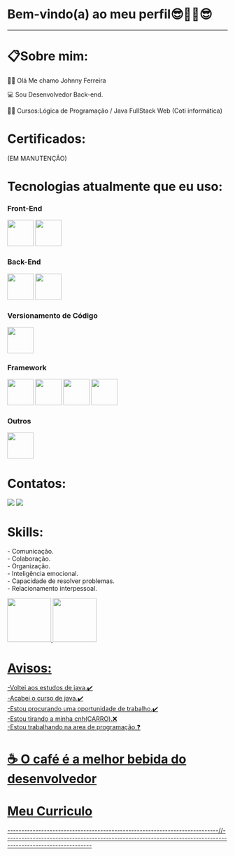 

<strong><h1>Bem-vindo(a) ao meu perfil😎🤜🤛😎</h1></strong>
<hr>
<h1>📋Sobre mim:</h1>
 
👩‍💼 Olá Me chamo Johnny Ferreira

💻 Sou Desenvolvedor Back-end.

👨‍🎓 Cursos:Lógica de Programação / Java FullStack Web (Coti informática)


<h1>Certificados:</h1> (EM MANUTENÇÂO)

<div>
</div>

 <h1>Tecnologias atualmente que eu uso:</h1>
 
 <strong><h3>Front-End</h3></strong>
<div>
   <img src="https://cdn.jsdelivr.net/gh/devicons/devicon/icons/html5/html5-original-wordmark.svg" width="60"/>
   <img src="https://cdn.jsdelivr.net/gh/devicons/devicon/icons/css3/css3-original-wordmark.svg" width="60"/>    
</div>

<strong><h3>Back-End</h3></strong>
<div>
   <img src="https://cdn.jsdelivr.net/gh/devicons/devicon/icons/java/java-original-wordmark.svg" width="60"/>
   <img src="https://cdn.jsdelivr.net/gh/devicons/devicon/icons/python/python-original-wordmark.svg" width="60"/>  
</div>

<strong><h3>Versionamento de Código</h3></strong>
<div>
 <img src="https://cdn.jsdelivr.net/gh/devicons/devicon/icons/git/git-original.svg" width="60"/>
</div>

<strong><h3>Framework</h3></strong>
<div>
   <img src="https://cdn.jsdelivr.net/gh/devicons/devicon/icons/spring/spring-original-wordmark.svg"width="60"/>
   <img src="https://cdn.jsdelivr.net/gh/devicons/devicon/icons/quarkus/quarkus-original-wordmark.svg"width="60"/>
   <img src="https://cdn.jsdelivr.net/gh/devicons/devicon/icons/react/react-original-wordmark.svg" width="60"/>
   <img src="https://cdn.jsdelivr.net/gh/devicons/devicon/icons/nodejs/nodejs-original-wordmark.svg" width="60"/>
</div>

<strong><h3>Outros</h3></strong>
<div>
 <img src="https://cdn.jsdelivr.net/gh/devicons/devicon/icons/jira/jira-original-wordmark.svg" width="60"/>
</div>

<strong><h1>Contatos:</h1></strong>
<div>
<a href="https://www.linkedin.com/in/johnnyferreira22" target="_blank">
 <img src="https://img.shields.io/badge/LinkedIn-0077B5?style=for-the-badge&logo=linkedin&logoColor=white" target="_blank"></a>

<a href = "mailto:johnny.tyf2020@gmail.com" target="_blank">
 <img src="https://img.shields.io/badge/Gmail-D14836?style=for-the-badge&logo=gmail&logoColor=white" target="_blank"></a>
</div>

<h1>Skills:</h1>
<p>
 - Comunicação.
  <br>
 - Colaboração. 
  <br>
 - Organização.
  <br>
 - Inteligência emocional. 
  <br>
 - Capacidade de resolver problemas.
  <br>
 - Relacionamento interpessoal.
</p>

<div>
   <a href="https://github.com/FerreiraDev22">

   <img src="https://github-readme-stats.vercel.app/api?username=FerreiraDev22&show_icons=true&theme=dark&include_all_commits=true&count_private=true" height="100cm"  whidth= "135cm">

   <img src="https://github-readme-stats.vercel.app/api/top-langs/?username=FerreiraDev22&layout=compact&langs_count=6&theme=dark" height="100cm" whidth= "135cm">
</div>

<h1>Avisos:</h1>

  -Voltei aos estudos de java.✔️
  <br>
  -Acabei o curso de java.✔️
  <br>
  -Estou procurando uma oportunidade de trabalho.✔️
  <br>
  -Estou tirando a minha cnh(CARRO).❌
  <br>
  -Estou trabalhando na area de programação.❓

  <h1>☕ O café é a melhor bebida do desenvolvedor</h1>

  <h1>Meu Curriculo</h1>

  

---------------------------------------------------------------------------//-------------------------------------------------------------------------------------------------------------
